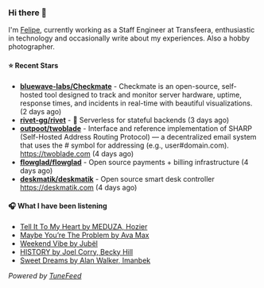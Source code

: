 ### Hi there 👋

I'm [Felipe](https://felipevm.com), currently working as a Staff Engineer at Transfeera, enthusiastic in technology and occasionally write about my experiences. Also a hobby photographer.

#### ⭐ Recent Stars
- **[bluewave-labs/Checkmate](https://github.com/bluewave-labs/Checkmate)** - Checkmate is an open-source, self-hosted tool designed to track and monitor server hardware, uptime, response times, and incidents in real-time with beautiful visualizations. (2 days ago)
- **[rivet-gg/rivet](https://github.com/rivet-gg/rivet)** - 🔩 Serverless for stateful backends (3 days ago)
- **[outpoot/twoblade](https://github.com/outpoot/twoblade)** - Interface and reference implementation of SHARP (Self-Hosted Address Routing Protocol) — a decentralized email system that uses the # symbol for addressing (e.g., user#domain.com). https://twoblade.com (4 days ago)
- **[flowglad/flowglad](https://github.com/flowglad/flowglad)** - Open source payments &#43; billing infrastructure (4 days ago)
- **[deskmatik/deskmatik](https://github.com/deskmatik/deskmatik)** - Open source smart desk controller https://deskmatik.com (4 days ago)

#### 🎧 What I have been listening
- [Tell It To My Heart by MEDUZA, Hozier](https://open.spotify.com/track/46nvQpUDsxpS08UTFOeKTA)
- [Maybe You’re The Problem by Ava Max](https://open.spotify.com/track/6WDG2ybdV3SBXV0lwBGu4D)
- [Weekend Vibe by Jubël](https://open.spotify.com/track/5c0lWlmIyCq7hzBhpZasYL)
- [HISTORY by Joel Corry, Becky Hill](https://open.spotify.com/track/5IfHQilcjciOxJQBFCNCCN)
- [Sweet Dreams by Alan Walker, Imanbek](https://open.spotify.com/track/4uDhts78RdwIDjEqPrYVKp)

_Powered by [TuneFeed](https://tunefeed.app?ref=github.com)_
